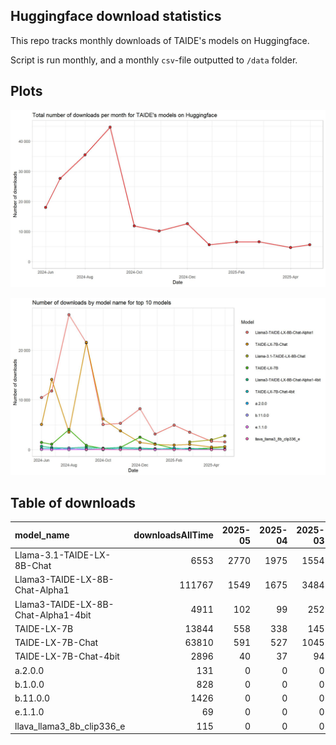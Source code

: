 ## Huggingface download statistics

This repo tracks monthly downloads of TAIDE's models on Huggingface.

Script is run monthly, and a monthly `csv`-file outputted to `/data` folder.

## Plots

!["Total downloads of TAIDE:s models on Huggingface."](https://github.com/nctu6/huggingface_stats/blob/main/plots/downloads_total.jpg)

!["Huggingface downloads by model plot."](https://github.com/nctu6/huggingface_stats/blob/main/plots/downloads_by_model.jpg)

## Table of downloads

|model_name                          | downloadsAllTime| 2025-05| 2025-04| 2025-03| 2025-02| 2025-01| 2024-12| 2024-11| 2024-10| 2024-09| 2024-08| 2024-07| 2024-06|
|:-----------------------------------|----------------:|-------:|-------:|-------:|-------:|-------:|-------:|-------:|-------:|-------:|-------:|-------:|-------:|
|Llama-3.1-TAIDE-LX-8B-Chat          |             6553|    2770|    1975|    1554|      NA|      NA|      NA|      NA|      NA|      NA|      NA|      NA|      NA|
|Llama3-TAIDE-LX-8B-Chat-Alpha1      |           111767|    1549|    1675|    3484|    4922|    3122|    8215|    5272|    5042|   21499|   27164|   11808|   10491|
|Llama3-TAIDE-LX-8B-Chat-Alpha1-4bit |             4911|     102|      99|     252|     172|     185|     312|     444|     301|     527|     324|     412|     671|
|TAIDE-LX-7B                         |            13844|     558|     338|     145|     215|    1150|    2491|     463|     215|     860|    4063|    1098|    1454|
|TAIDE-LX-7B-Chat                    |            63810|     591|     527|    1045|     909|    1036|    1455|    3774|    6130|   21600|    3495|   14122|    5059|
|TAIDE-LX-7B-Chat-4bit               |             2896|      40|      37|      94|     311|     104|     135|     217|     107|     194|     148|     208|     259|
|a.2.0.0                             |              131|       0|       0|       0|       0|       0|       0|       0|       0|       0|       0|       0|      24|
|b.1.0.0                             |              828|       0|       0|       0|       0|       0|       0|       0|       0|       0|       0|      15|       0|
|b.11.0.0                            |             1426|       0|       0|       0|       0|       0|       0|       5|       0|       7|     302|       5|      36|
|e.1.1.0                             |               69|       0|       0|       0|       0|       0|       0|       0|       0|       0|       5|       0|      14|
|llava_llama3_8b_clip336_e           |              115|       0|       0|       0|       0|      NA|       0|       0|      81|      34|      NA|      NA|      NA|

